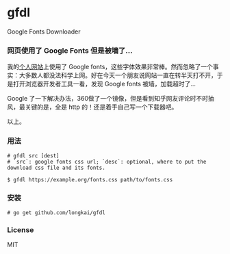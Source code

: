 # gfdl
Google Fonts Downloader

### 网页使用了 Google Fonts 但是被墙了...
我的[个人网站][1]上使用了 Google fonts，这些字体效果非常棒。然而忽略了一个事实：大多数人都没法科学上网。好在今天一个朋友说网站一直在转半天打不开，于是打开浏览器开发者工具一看，发现 Google fonts 被墙，加载超时了...

Google 了一下解决办法，360做了一个镜像，但是看到知乎网友评论时不时抽风，最关键的是，全是 http 的！还是着手自己写一个下载器吧。

以上。


### 用法
```shell
# gfdl src [dest]
# `src`: google fonts css url; `desc`: optional, where to put the download css file and its fonts.

$ gfdl https://example.org/fonts.css path/to/fonts.css
```

### 安装
```shell
# go get github.com/longkai/gfdl
```

### License
MIT

[1]: https://xiaolongtongxue.com
